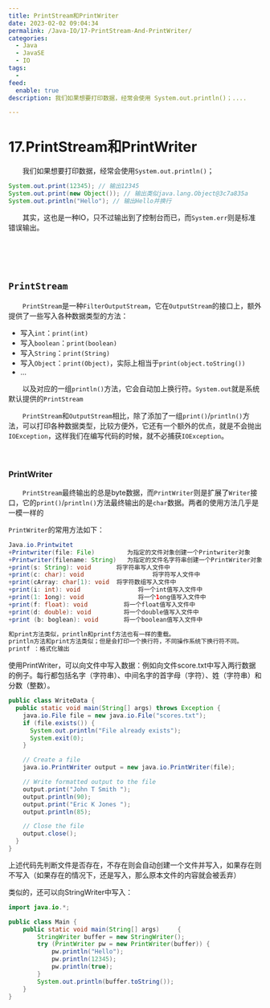 ```yaml
---
title: PrintStream和PrintWriter
date: 2023-02-02 09:04:34
permalink: /Java-IO/17-PrintStream-And-PrintWriter/
categories:
  - Java
  - JavaSE
  - IO
tags:
  - 
feed:
  enable: true
description: 我们如果想要打印数据，经常会使用 System.out.println()；....

---
```



# 17.PrintStream和PrintWriter


　　我们如果想要打印数据，经常会使用`System.out.println()`；

```java
System.out.print(12345); // 输出12345
System.out.print(new Object()); // 输出类似java.lang.Object@3c7a835a
System.out.println("Hello"); // 输出Hello并换行
```

　　其实，这也是一种IO，只不过输出到了控制台而已，而`System.err`则是标准错误输出。
<!-- more -->

　　‍

　　‍

## `PrintStream`

　　`PrintStream`是一种`FilterOutputStream`，它在`OutputStream`的接口上，额外提供了一些写入各种数据类型的方法：

* 写入`int`：`print(int)`
* 写入`boolean`：`print(boolean)`
* 写入`String`：`print(String)`
* 写入`Object`：`print(Object)`，实际上相当于`print(object.toString())`
* ...

　　以及对应的一组`println()`方法，它会自动加上换行符。`System.out`就是系统默认提供的`PrintStream`

　　`PrintStream`和`OutputStream`相比，除了添加了一组`print()`/`println()`方法，可以打印各种数据类型，比较方便外，它还有一个额外的优点，就是不会抛出`IOException`，这样我们在编写代码的时候，就不必捕获`IOException`。

　　‍

### PrintWriter

　　`PrintStream`最终输出的总是byte数据，而`PrintWriter`则是扩展了`Writer`接口，它的`print()`/`println()`方法最终输出的是`char`数据。两者的使用方法几乎是一模一样的

`PrintWriter`的常用方法如下：

```java
Java.io.Printwitet
+Printwriter(file: File)         为指定的文件对象创建一个Printwriter对象
+Printwriter(filename: String)   为指定的文件名字符串创建一个PrintWriter对象
+print(s: String): void       将字符串写人文件中
+print(c: char): void					将字符写人文件中
+print(cArray: char[1): void  将字符数组写入文件中
+print(i: int): void				将一个int值写入文件中
+print(1: 1ong): void				将一个1ong值写入文件中
+print(f: float): void			将一个float值写入文件中
+print(d: double): void			将一个double值写入文件中
+print (b: boglean): void		将一个boolean值写入文件中

和print方法类似，println和printf方法也有一样的重载。
println方法和print方法类似；但是会打印一个换行符，不同操作系统下换行符不同。
printf ：格式化输出
```


使用PrintWriter，可以向文件中写入数据：例如向文件score.txt中写入两行数据的例子。每行都包括名字（字符串）、中间名字的首字母（字符）、姓（字符串）和分数（整数）。

```java
public class WriteData {
  public static void main(String[] args) throws Exception {
    java.io.File file = new java.io.File("scores.txt");
    if (file.exists()) {
      System.out.println("File already exists");
      System.exit(0);
    }

    // Create a file
    java.io.PrintWriter output = new java.io.PrintWriter(file);

    // Write formatted output to the file
    output.print("John T Smith ");
    output.println(90);
    output.print("Eric K Jones ");
    output.println(85);

    // Close the file
    output.close();
  }
}
```

上述代码先判断文件是否存在，不存在则会自动创建一个文件并写入，如果存在则不写入（如果存在的情况下，还是写入，那么原本文件的内容就会被丢弃）


类似的，还可以向StringWriter中写入：

```java
import java.io.*;

public class Main {
    public static void main(String[] args)     {
        StringWriter buffer = new StringWriter();
        try (PrintWriter pw = new PrintWriter(buffer)) {
            pw.println("Hello");
            pw.println(12345);
            pw.println(true);
        }
        System.out.println(buffer.toString());
    }
}

```